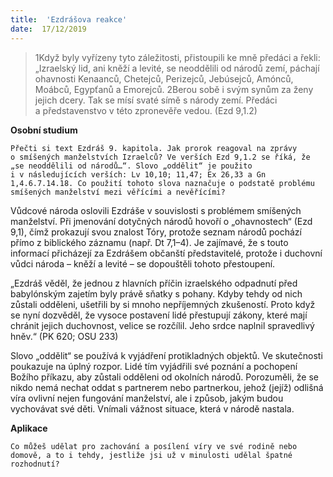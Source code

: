 ```yaml
---
title:  'Ezdrášova reakce'
date:  17/12/2019
---
```


> <p></p>
> 1Když byly vyřízeny tyto záležitosti, přistoupili ke mně předáci a řekli: „Izraelský lid, ani kněží a levité, se neoddělili od národů zemí, páchají ohavnosti Kenaanců, Chetejců, Perizejců, Jebúsejců, Amónců, Moábců, Egypťanů a Emorejců. 2Berou sobě i svým synům za ženy jejich dcery. Tak se mísí svaté símě s národy zemí. Předáci a představenstvo v této zpronevěře vedou. (Ezd 9,1.2)

**Osobní studium**

`Přečti si text Ezdráš 9. kapitola. Jak prorok reagoval na zprávy o smíšených manželstvích Izraelců? Ve verších Ezd 9,1.2 se říká, že „se neoddělili od národů…“. Slovo „oddělit“ je použito i v následujících verších: Lv 10,10; 11,47; Ex 26,33 a Gn 1,4.6.7.14.18. Co použití tohoto slova naznačuje o podstatě problému smíšených manželství mezi věřícími a nevěřícími?`

Vůdcové národa oslovili Ezdráše v souvislosti s problémem smíšených manželství. Při jmenování dotyčných národů hovoří o „ohavnostech“ (Ezd 9,1), čímž prokazují svou znalost Tóry, protože seznam národů pochází přímo z biblického záznamu (např. Dt 7,1–4). Je zajímavé, že s touto informací přicházejí za Ezdrášem občanští představitelé, protože i duchovní vůdci národa – kněží a levité – se dopouštěli tohoto přestoupení.

„Ezdráš věděl, že jednou z hlavních příčin izraelského odpadnutí před babylónským zajetím byly právě sňatky s pohany. Kdyby tehdy od nich zůstali odděleni, ušetřili by si mnoho nepříjemných zkušeností. Proto když se nyní dozvěděl, že vysoce postavení lidé přestupují zákony, které mají chránit jejich duchovnost, velice se rozčílil. Jeho srdce naplnil spravedlivý hněv.“ (PK 620; OSU 233)

Slovo „oddělit“ se používá k vyjádření protikladných objektů. Ve skutečnosti poukazuje na úplný rozpor. Lidé tím vyjádřili své poznání a pochopení Božího příkazu, aby zůstali odděleni od okolních národů. Porozuměli, že se nikdo nemá nechat oddat s partnerem nebo partnerkou, jehož (jejíž) odlišná víra ovlivní nejen fungování manželství, ale i způsob, jakým budou vychovávat své děti. Vnímali vážnost situace, která v národě nastala.

**Aplikace**

`Co můžeš udělat pro zachování a posílení víry ve své rodině nebo domově, a to i tehdy, jestliže jsi už v minulosti udělal špatné rozhodnutí?`